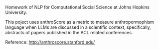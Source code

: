 Homework of NLP for Computational Social Science at Johns Hopkins University.

This poject uses anthroScore as a metric to measure anthropormophism language when LLMs are discussed in a scientific context, specifically, abstracts of papers published in the ACL related conferences.

Reference: [http://anthroscore.stanford.edu/ ](https://arxiv.org/abs/2402.02056) 
